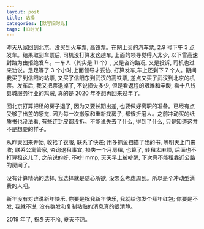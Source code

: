 ```yaml
---
layout: post
title: 选择
categories: [默写旧时光]
tags: [旧时光]
---
```


昨天从家回到北京。没买到火车票, 高铁票。在网上买的汽车票, 2.9 号下午 3 点发车。结果取到车票后, 司机没打算发这趟车, 上面的领导觉得人太少, 以下雪高速封路为由拒绝发车。一车人（其实是 11 个）, 又是咨询路况, 又是投诉, 司机也过来劝说。足足等了 3 个小时,上面领导才妥协, 打算发车,车上还剩下 7 个人。期间我买了到信阳的站票, 又买了信阳东到武汉的高铁票, 差点又买了武汉到北京的机票。发车后, 我又把票退掉了, 不说损失多少, 但是看返程的艰难和辛酸, 看十八线县城服务行业的鸡贼, 真的是 2020 年不想再回来过年了。

回北京打算把租的房子退了, 因为又要长期出差, 也要做好离职的准备。已经有点受够了出差的感觉, 因为每一次搬家和重新找房子, 都很折磨人。之前冲动买的纸质书也没法看, 有些连封皮都没拆。不能说失去了什么, 得到了什么, 只是知道这并不是想要的样子。 

从昨天回来开始, 收拾了衣服, 联系了快递; 用多抓鱼扫描了我的书, 等明天上门来收; 联系公寓管家, 咨询退租事宜, 损失一个月房租, 也算了, 转租太麻烦, 后面也不打算租这儿了, 之前说的好, 不吵! mmp, 天天早上被吵醒, 下次真不能租靠近公路的房间了。

没有计算精确的选择, 我选择就是随心所欲, 没怎么考虑周到。所以是个冲动型消费的人吧。  

新年没有对谁说新年快乐, 你要是祝我新年快乐, 我就给你发个拜年红包; 你要是不发, 我就不说, 没有群发和复制粘贴的消息真的很清静。

2019 年了, 祝冬天不冷, 夏天不热。  
